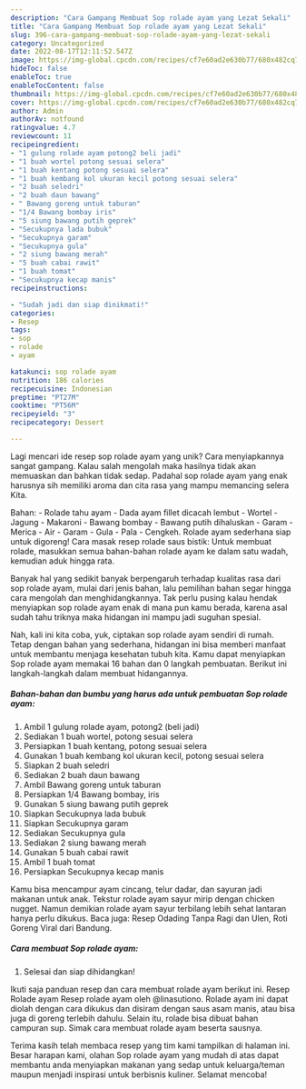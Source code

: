 ```yaml
---
description: "Cara Gampang Membuat Sop rolade ayam yang Lezat Sekali"
title: "Cara Gampang Membuat Sop rolade ayam yang Lezat Sekali"
slug: 396-cara-gampang-membuat-sop-rolade-ayam-yang-lezat-sekali
category: Uncategorized
date: 2022-08-17T12:11:52.547Z
image: https://img-global.cpcdn.com/recipes/cf7e60ad2e630b77/680x482cq70/sop-rolade-ayam-foto-resep-utama.jpg
hideToc: false
enableToc: true
enableTocContent: false
thumbnail: https://img-global.cpcdn.com/recipes/cf7e60ad2e630b77/680x482cq70/sop-rolade-ayam-foto-resep-utama.jpg
cover: https://img-global.cpcdn.com/recipes/cf7e60ad2e630b77/680x482cq70/sop-rolade-ayam-foto-resep-utama.jpg
author: Admin
authorAv: notfound
ratingvalue: 4.7
reviewcount: 11
recipeingredient:
- "1 gulung rolade ayam potong2 beli jadi"
- "1 buah wortel potong sesuai selera"
- "1 buah kentang potong sesuai selera"
- "1 buah kembang kol ukuran kecil potong sesuai selera"
- "2 buah seledri"
- "2 buah daun bawang"
- " Bawang goreng untuk taburan"
- "1/4 Bawang bombay iris"
- "5 siung bawang putih geprek"
- "Secukupnya lada bubuk"
- "Secukupnya garam"
- "Secukupnya gula"
- "2 siung bawang merah"
- "5 buah cabai rawit"
- "1 buah tomat"
- "Secukupnya kecap manis"
recipeinstructions:

- "Sudah jadi dan siap dinikmati!"
categories:
- Resep
tags:
- sop
- rolade
- ayam

katakunci: sop rolade ayam 
nutrition: 186 calories
recipecuisine: Indonesian
preptime: "PT27M"
cooktime: "PT56M"
recipeyield: "3"
recipecategory: Dessert

---
```





Lagi mencari ide resep sop rolade ayam yang unik? Cara menyiapkannya sangat gampang. Kalau salah mengolah maka hasilnya tidak akan memuaskan dan bahkan tidak sedap. Padahal sop rolade ayam yang enak harusnya sih memiliki aroma dan cita rasa yang mampu memancing selera Kita.





Bahan: - Rolade tahu ayam - Dada ayam fillet dicacah lembut - Wortel - Jagung - Makaroni - Bawang bombay - Bawang putih dihaluskan - Garam - Merica - Air - Garam - Gula - Pala - Cengkeh. Rolade ayam sederhana siap untuk digoreng! Cara masak resep rolade saus bistik: Untuk membuat rolade, masukkan semua bahan-bahan rolade ayam ke dalam satu wadah, kemudian aduk hingga rata.

Banyak hal yang sedikit banyak berpengaruh terhadap kualitas rasa dari sop rolade ayam, mulai dari jenis bahan, lalu pemilihan bahan segar hingga cara mengolah dan menghidangkannya. Tak perlu pusing kalau hendak menyiapkan sop rolade ayam enak di mana pun kamu berada, karena asal sudah tahu triknya maka hidangan ini mampu jadi suguhan spesial.






Nah, kali ini kita coba, yuk, ciptakan sop rolade ayam sendiri di rumah. Tetap dengan bahan yang sederhana, hidangan ini bisa memberi manfaat untuk membantu menjaga kesehatan tubuh kita. Kamu dapat menyiapkan Sop rolade ayam memakai 16 bahan dan 0 langkah pembuatan. Berikut ini langkah-langkah dalam membuat hidangannya.

<!--inarticleads1-->

##### Bahan-bahan dan bumbu yang harus ada untuk pembuatan Sop rolade ayam:

1. Ambil 1 gulung rolade ayam, potong2 (beli jadi)
1. Sediakan 1 buah wortel, potong sesuai selera
1. Persiapkan 1 buah kentang, potong sesuai selera
1. Gunakan 1 buah kembang kol ukuran kecil, potong sesuai selera
1. Siapkan 2 buah seledri
1. Sediakan 2 buah daun bawang
1. Ambil  Bawang goreng untuk taburan
1. Persiapkan 1/4 Bawang bombay, iris
1. Gunakan 5 siung bawang putih geprek
1. Siapkan Secukupnya lada bubuk
1. Siapkan Secukupnya garam
1. Sediakan Secukupnya gula
1. Sediakan 2 siung bawang merah
1. Gunakan 5 buah cabai rawit
1. Ambil 1 buah tomat
1. Persiapkan Secukupnya kecap manis


Kamu bisa mencampur ayam cincang, telur dadar, dan sayuran jadi makanan untuk anak. Tekstur rolade ayam sayur mirip dengan chicken nugget. Namun demikian rolade ayam sayur terbilang lebih sehat lantaran hanya perlu dikukus. Baca juga: Resep Odading Tanpa Ragi dan Ulen, Roti Goreng Viral dari Bandung. 

<!--inarticleads2-->

##### Cara membuat Sop rolade ayam:


1. Selesai dan siap dihidangkan!

Ikuti saja panduan resep dan cara membuat rolade ayam berikut ini. Resep Rolade ayam Resep rolade ayam oleh @linasutiono. Rolade ayam ini dapat diolah dengan cara dikukus dan disiram dengan saus asam manis, atau bisa juga di goreng terlebih dahulu. Selain itu, rolade bisa dibuat bahan campuran sup. Simak cara membuat rolade ayam beserta sausnya. 

Terima kasih telah membaca resep yang tim kami tampilkan di halaman ini. Besar harapan kami, olahan Sop rolade ayam yang mudah di atas dapat membantu anda menyiapkan makanan yang sedap untuk keluarga/teman maupun menjadi inspirasi untuk berbisnis kuliner. Selamat mencoba!
